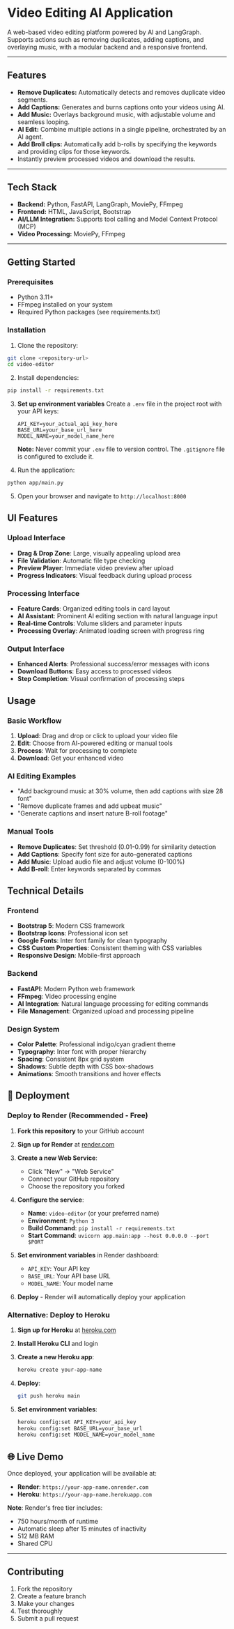 # Video Editing AI Application

A web-based video editing platform powered by AI and LangGraph.  
Supports actions such as removing duplicates, adding captions, and overlaying music, with a modular backend and a responsive frontend.

---

<!-- [![Watch the video](https://img.youtube.com/vi/0Re9DLinMQc/hqdefault.jpg)](https://www.youtube.com/embed/0Re9DLinMQc) -->


## Features

- **Remove Duplicates:** Automatically detects and removes duplicate video segments.
- **Add Captions:** Generates and burns captions onto your videos using AI.
- **Add Music:** Overlays background music, with adjustable volume and seamless looping.
- **AI Edit:** Combine multiple actions in a single pipeline, orchestrated by an AI agent.
- **Add Broll clips:** Automatically add b-rolls by specifying the keywords and providing clips for those keywords.
- Instantly preview processed videos and download the results.

---

## Tech Stack

- **Backend:** Python, FastAPI, LangGraph, MoviePy, FFmpeg
- **Frontend:** HTML, JavaScript, Bootstrap
- **AI/LLM Integration:** Supports tool calling and Model Context Protocol (MCP)
- **Video Processing:** MoviePy, FFmpeg

---

## Getting Started

### Prerequisites
- Python 3.11+
- FFmpeg installed on your system
- Required Python packages (see requirements.txt)

### Installation

1. Clone the repository:
```bash
git clone <repository-url>
cd video-editor
```

2. Install dependencies:
```bash
pip install -r requirements.txt
```

3. **Set up environment variables**
    Create a `.env` file in the project root with your API keys:
    ```
    API_KEY=your_actual_api_key_here
    BASE_URL=your_base_url_here
    MODEL_NAME=your_model_name_here
    ```
    
    **Note:** Never commit your `.env` file to version control. The `.gitignore` file is configured to exclude it.

4. Run the application:
```bash
python app/main.py
```

5. Open your browser and navigate to `http://localhost:8000`

## UI Features

### Upload Interface
- **Drag & Drop Zone**: Large, visually appealing upload area
- **File Validation**: Automatic file type checking
- **Preview Player**: Immediate video preview after upload
- **Progress Indicators**: Visual feedback during upload process

### Processing Interface
- **Feature Cards**: Organized editing tools in card layout
- **AI Assistant**: Prominent AI editing section with natural language input
- **Real-time Controls**: Volume sliders and parameter inputs
- **Processing Overlay**: Animated loading screen with progress ring

### Output Interface
- **Enhanced Alerts**: Professional success/error messages with icons
- **Download Buttons**: Easy access to processed videos
- **Step Completion**: Visual confirmation of processing steps

## Usage

### Basic Workflow
1. **Upload**: Drag and drop or click to upload your video file
2. **Edit**: Choose from AI-powered editing or manual tools
3. **Process**: Wait for processing to complete
4. **Download**: Get your enhanced video

### AI Editing Examples
- "Add background music at 30% volume, then add captions with size 28 font"
- "Remove duplicate frames and add upbeat music"
- "Generate captions and insert nature B-roll footage"

### Manual Tools
- **Remove Duplicates**: Set threshold (0.01-0.99) for similarity detection
- **Add Captions**: Specify font size for auto-generated captions
- **Add Music**: Upload audio file and adjust volume (0-100%)
- **Add B-roll**: Enter keywords separated by commas

## Technical Details

### Frontend
- **Bootstrap 5**: Modern CSS framework
- **Bootstrap Icons**: Professional icon set
- **Google Fonts**: Inter font family for clean typography
- **CSS Custom Properties**: Consistent theming with CSS variables
- **Responsive Design**: Mobile-first approach

### Backend
- **FastAPI**: Modern Python web framework
- **FFmpeg**: Video processing engine
- **AI Integration**: Natural language processing for editing commands
- **File Management**: Organized upload and processing pipeline

### Design System
- **Color Palette**: Professional indigo/cyan gradient theme
- **Typography**: Inter font with proper hierarchy
- **Spacing**: Consistent 8px grid system
- **Shadows**: Subtle depth with CSS box-shadows
- **Animations**: Smooth transitions and hover effects

## 🚀 Deployment

### Deploy to Render (Recommended - Free)

1. **Fork this repository** to your GitHub account

2. **Sign up for Render** at [render.com](https://render.com)

3. **Create a new Web Service**:
   - Click "New" → "Web Service"
   - Connect your GitHub repository
   - Choose the repository you forked

4. **Configure the service**:
   - **Name**: `video-editor` (or your preferred name)
   - **Environment**: `Python 3`
   - **Build Command**: `pip install -r requirements.txt`
   - **Start Command**: `uvicorn app.main:app --host 0.0.0.0 --port $PORT`

5. **Set environment variables** in Render dashboard:
   - `API_KEY`: Your API key
   - `BASE_URL`: Your API base URL
   - `MODEL_NAME`: Your model name

6. **Deploy** - Render will automatically deploy your application

### Alternative: Deploy to Heroku

1. **Sign up for Heroku** at [heroku.com](https://heroku.com)

2. **Install Heroku CLI** and login

3. **Create a new Heroku app**:
   ```bash
   heroku create your-app-name
   ```

4. **Deploy**:
   ```bash
   git push heroku main
   ```

5. **Set environment variables**:
   ```bash
   heroku config:set API_KEY=your_api_key
   heroku config:set BASE_URL=your_base_url
   heroku config:set MODEL_NAME=your_model_name
   ```

## 🌐 Live Demo

Once deployed, your application will be available at:
- **Render**: `https://your-app-name.onrender.com`
- **Heroku**: `https://your-app-name.herokuapp.com`

**Note**: Render's free tier includes:
- 750 hours/month of runtime
- Automatic sleep after 15 minutes of inactivity
- 512 MB RAM
- Shared CPU

---

## Contributing
1. Fork the repository
2. Create a feature branch
3. Make your changes
4. Test thoroughly
5. Submit a pull request


